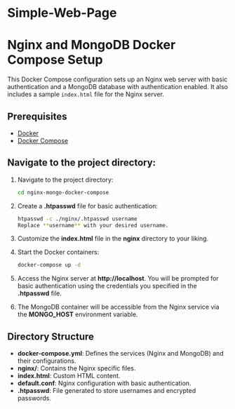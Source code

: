 # Simple-Web-Page
# Nginx and MongoDB Docker Compose Setup

This Docker Compose configuration sets up an Nginx web server with basic authentication and a MongoDB database with authentication enabled. It also includes a sample `index.html` file for the Nginx server.

## Prerequisites

- [Docker](https://docs.docker.com/get-docker/)
- [Docker Compose](https://docs.docker.com/compose/install/)


## Navigate to the project directory:
1. Navigate to the project directory:
   ```bash
   cd nginx-mongo-docker-compose
2. Create a **.htpasswd** file for basic authentication:
   ```bash
   htpasswd -c ./nginx/.htpasswd username
   Replace **username** with your desired username.
3. Customize the **index.html** file in the **nginx** directory to your liking.
4. Start the Docker containers:
   ```bash
   docker-compose up -d
5. Access the Nginx server at **http://localhost**. You will be prompted 
   for basic authentication using the credentials you specified in the 
   **.htpasswd** file.

6. The MongoDB container will be accessible from the Nginx service via the 
   **MONGO_HOST** environment variable.

## Directory Structure
- **docker-compose.yml**: Defines the services (Nginx and MongoDB) and their configurations.
- **nginx/**: Contains the Nginx specific files.
- **index.html**: Custom HTML content.
- **default.conf**: Nginx configuration with basic authentication.
- **.htpasswd**: File generated to store usernames and encrypted passwords.





